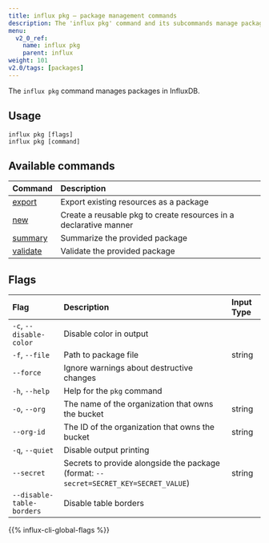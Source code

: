 ```yaml
---
title: influx pkg – package management commands
description: The 'influx pkg' command and its subcommands manage packages in InfluxDB.
menu:
  v2_0_ref:
    name: influx pkg
    parent: influx
weight: 101
v2.0/tags: [packages]
---
```


The `influx pkg` command manages packages in InfluxDB.

## Usage
```
influx pkg [flags]
influx pkg [command]
```

## Available commands
| Command                                              | Description                                                       |
|:-------                                              |:-----------                                                       |
| [export](/v2.0/reference/cli/influx/pkg/export/)     | Export existing resources as a package                            |
| [new](/v2.0/reference/cli/influx/pkg/new/)           | Create a reusable pkg to create resources in a declarative manner |
| [summary](/v2.0/reference/cli/influx/pkg/summary/)   | Summarize the provided package                                    |
| [validate](/v2.0/reference/cli/influx/pkg/validate/) | Validate the provided package                                     |

## Flags

| Flag                      | Description                                                                           | Input Type |
|:----                      |:-----------------------------                                                         |:---------- |
| `-c`, `--disable-color`   | Disable color in output                                                               |            |
| `-f`, `--file`            | Path to package file                                                                  | string     |
| `--force`                 | Ignore warnings about destructive changes                                             |            |
| `-h`, `--help`            | Help for the `pkg` command                                                            |            |
| `-o`, `--org`             | The name of the organization that owns the bucket                                     | string     |
| `--org-id`                | The ID of the organization that owns the bucket                                       | string     |
| `-q`, `--quiet`           | Disable output printing                                                               |            |
| `--secret`                | Secrets to provide alongside the package (format: `--secret=SECRET_KEY=SECRET_VALUE`) | string     |
| `--disable-table-borders` | Disable table borders                                                                 |            |

{{% influx-cli-global-flags %}}
